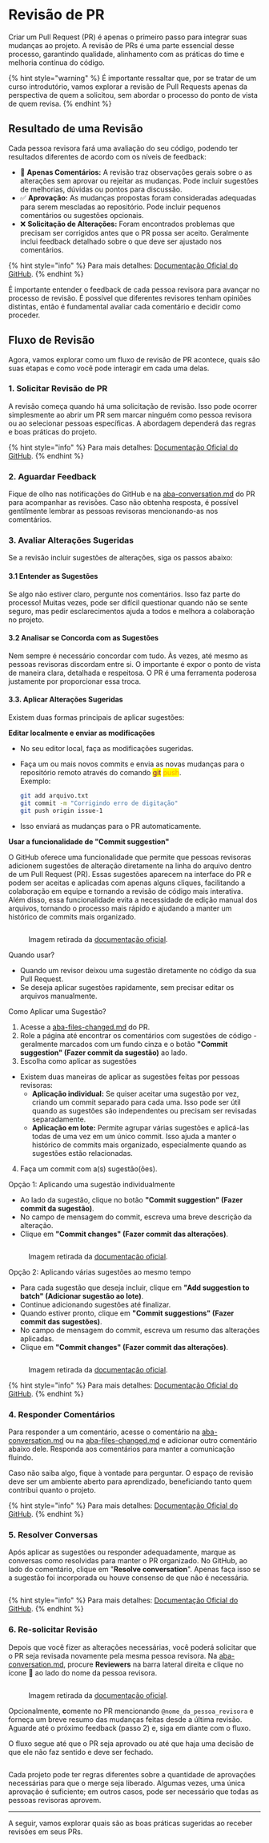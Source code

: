 # Revisão de PR

Criar um Pull Request (PR) é apenas o primeiro passo para integrar suas mudanças ao projeto. A revisão de PRs é uma parte essencial desse processo, garantindo qualidade, alinhamento com as práticas do time e melhoria contínua do código.

{% hint style="warning" %}
É importante ressaltar que, por se tratar de um curso introdutório, vamos explorar a revisão de Pull Requests apenas da perspectiva de quem a solicitou, sem abordar o processo do ponto de vista de quem revisa.
{% endhint %}

## Resultado de uma Revisão

Cada pessoa revisora fará uma avaliação do seu código, podendo ter resultados diferentes de acordo com os níveis de feedback:

* 💬 **Apenas Comentários:** A revisão traz observações gerais sobre o as alterações sem aprovar ou rejeitar as mudanças. Pode incluir sugestões de melhorias, dúvidas ou pontos para discussão.
* ✅ **Aprovação:** As mudanças propostas foram consideradas adequadas para serem mescladas ao repositório. Pode incluir pequenos comentários ou sugestões opcionais.
* ❌ **Solicitação de Alterações:** Foram encontrados problemas que precisam ser corrigidos antes que o PR possa ser aceito. Geralmente inclui feedback detalhado sobre o que deve ser ajustado nos comentários.

{% hint style="info" %}
Para mais detalhes: [Documentação Oficial do GitHub](https://docs.github.com/pt/pull-requests/collaborating-with-pull-requests/reviewing-changes-in-pull-requests/about-pull-request-reviews).
{% endhint %}

É importante entender o feedback de cada pessoa revisora para avançar no processo de revisão. É possível que diferentes revisores tenham opiniões distintas, então é fundamental avaliar cada comentário e decidir como proceder.

## Fluxo de Revisão

Agora, vamos explorar como um fluxo de revisão de PR acontece, quais são suas etapas e como você pode interagir em cada uma delas.

### 1. **Solicitar Revisão de PR**

A revisão começa quando há uma solicitação de revisão. Isso pode ocorrer simplesmente ao abrir um PR sem marcar ninguém como pessoa revisora ou ao selecionar pessoas específicas. A abordagem dependerá das regras e boas práticas do projeto.

{% hint style="info" %}
Para mais detalhes: [Documentação Oficial do GitHub](https://docs.github.com/pt/enterprise-cloud@latest/pull-requests/collaborating-with-pull-requests/proposing-changes-to-your-work-with-pull-requests/requesting-a-pull-request-review).
{% endhint %}

### 2. **Aguardar Feedback**

Fique de olho nas notificações do GitHub e na [aba-conversation.md](../pagina-do-pr/aba-conversation.md "mention") do PR para acompanhar as revisões. Caso não obtenha resposta, é possível gentilmente lembrar as pessoas revisoras mencionando-as nos comentários.

### 3. Avaliar Alterações Sugeridas

Se a revisão incluir sugestões de alterações, siga os passos abaixo:

#### 3.1 Entender as Sugestões

Se algo não estiver claro, pergunte nos comentários. Isso faz parte do processo! Muitas vezes, pode ser difícil questionar quando não se sente seguro, mas pedir esclarecimentos ajuda a todos e melhora a colaboração no projeto.

#### 3.2 Analisar se Concorda com as Sugestões

Nem sempre é necessário concordar com tudo. Às vezes, até mesmo as pessoas revisoras discordam entre si. O importante é expor o ponto de vista de maneira clara, detalhada e respeitosa. O PR é uma ferramenta poderosa justamente por proporcionar essa troca.

#### 3.3. Aplicar Alterações Sugeridas

Existem duas formas principais de aplicar sugestões:

**Editar localmente e enviar as modificações**

* No seu editor local, faça as modificações sugeridas.
*   Faça um ou mais novos commits e envia as novas mudanças para o repositório remoto através do comando <mark style="color:purple;">git</mark> <mark style="color:orange;">push</mark>.\
    Exemplo:

    ```sh
    git add arquivo.txt
    git commit -m "Corrigindo erro de digitação"
    git push origin issue-1
    ```
* Isso enviará as mudanças para o PR automaticamente.

**Usar a funcionalidade de "Commit suggestion"**

O GitHub oferece uma funcionalidade que permite que pessoas revisoras adicionem sugestões de alteração diretamente na linha do arquivo dentro de um Pull Request (PR). Essas sugestões aparecem na interface do PR e podem ser aceitas e aplicadas com apenas alguns cliques, facilitando a colaboração em equipe e tornando a revisão de código mais interativa. Além disso, essa funcionalidade evita a necessidade de edição manual dos arquivos, tornando o processo mais rápido e ajudando a manter um histórico de commits mais organizado.

<figure><img src="../../.gitbook/assets/commit suggestions.png" alt=""><figcaption><p>Imagem retirada da <a href="https://docs.github.com/pt/pull-requests/collaborating-with-pull-requests/reviewing-changes-in-pull-requests/incorporating-feedback-in-your-pull-request#applying-suggested-changes">documentação oficial</a>.</p></figcaption></figure>

Quando usar?

* Quando um revisor deixou uma sugestão diretamente no código da sua Pull Request.
* Se deseja aplicar sugestões rapidamente, sem precisar editar os arquivos manualmente.

Como Aplicar uma Sugestão?

1. Acesse a [aba-files-changed.md](../pagina-do-pr/aba-files-changed.md "mention") do PR.
2. Role a página até encontrar os comentários com sugestões de código -geralmente marcados com um fundo cinza e o botão **"Commit suggestion" (Fazer commit da sugestão)** ao lado.
3. Escolha como aplicar as sugestões

* Existem duas maneiras de aplicar as sugestões feitas por pessoas revisoras:
  * **Aplicação individual:** Se quiser aceitar uma sugestão por vez, criando um commit separado para cada uma. Isso pode ser útil quando as sugestões são independentes ou precisam ser revisadas separadamente.
  * **Aplicação em lote:** Permite agrupar várias sugestões e aplicá-las todas de uma vez em um único commit. Isso ajuda a manter o histórico de commits mais organizado, especialmente quando as sugestões estão relacionadas.

4. Faça um commit com a(s) sugestão(ões). &#x20;

Opção 1: Aplicando uma sugestão individualmente

* Ao lado da sugestão, clique no botão **"Commit suggestion" (Fazer commit da sugestão)**.
* No campo de mensagem do commit, escreva uma breve descrição da alteração.
* Clique em **"Commit changes" (Fazer commit das alterações)**.

<figure><img src="../../.gitbook/assets/image (110).png" alt=""><figcaption><p>Imagem retirada da <a href="https://docs.github.com/pt/pull-requests/collaborating-with-pull-requests/reviewing-changes-in-pull-requests/incorporating-feedback-in-your-pull-request#applying-suggested-changes">documentação oficial</a>.</p></figcaption></figure>

Opção 2: Aplicando várias sugestões ao mesmo tempo

* Para cada sugestão que deseja incluir, clique em **"Add suggestion to batch" (Adicionar sugestão ao lote)**.
* Continue adicionando sugestões até finalizar.
* Quando estiver pronto, clique em **"Commit suggestions" (Fazer commit das sugestões)**.
* No campo de mensagem do commit, escreva um resumo das alterações aplicadas.
* Clique em **"Commit changes" (Fazer commit das alterações)**.

<figure><img src="../../.gitbook/assets/image (111).png" alt=""><figcaption><p>Imagem retirada da <a href="https://docs.github.com/pt/pull-requests/collaborating-with-pull-requests/reviewing-changes-in-pull-requests/incorporating-feedback-in-your-pull-request#applying-suggested-changes">documentação oficial</a>.</p></figcaption></figure>

{% hint style="info" %}
Para mais detalhes: [Documentação Oficial do GitHub](https://docs.github.com/pt/pull-requests/collaborating-with-pull-requests/reviewing-changes-in-pull-requests/incorporating-feedback-in-your-pull-request#applying-suggested-changes).
{% endhint %}

### 4. Responder Comentários

Para responder a um comentário, acesse o comentário na [aba-conversation.md](../pagina-do-pr/aba-conversation.md "mention") ou na [aba-files-changed.md](../pagina-do-pr/aba-files-changed.md "mention") e adicionar outro comentário abaixo dele. Responda aos comentários para manter a comunicação fluindo.&#x20;

Caso não saiba algo, fique à vontade para perguntar. O espaço de revisão deve ser um ambiente aberto para aprendizado, beneficiando tanto quem contribui quanto o projeto.

{% hint style="info" %}
Para mais detalhes: [Documentação Oficial do GitHub](https://docs.github.com/pt/pull-requests/collaborating-with-pull-requests/reviewing-changes-in-pull-requests/commenting-on-a-pull-request).
{% endhint %}

### 5. Resolver Conversas

Após aplicar as sugestões ou responder adequadamente, marque as conversas como resolvidas para manter o PR organizado. No GitHub, ao lado do comentário, clique em "**Resolve conversation**". Apenas faça isso se a sugestão foi incorporada ou houve consenso de que não é necessária.

<figure><img src="../../.gitbook/assets/118- PR resolve conversation (1).png" alt=""><figcaption></figcaption></figure>

{% hint style="info" %}
Para mais detalhes: [Documentação Oficial do GitHub](https://docs.github.com/pt/pull-requests/collaborating-with-pull-requests/reviewing-changes-in-pull-requests/commenting-on-a-pull-request#resolver-conversas).
{% endhint %}

### 6. Re-solicitar Revisão

Depois que você fizer as alterações necessárias, você poderá solicitar que o PR seja revisada novamente pela mesma pessoa revisora. Na [aba-conversation.md](../pagina-do-pr/aba-conversation.md "mention"), procure **Reviewers** na barra lateral direita e clique no ícone 🔄 ao lado do nome da pessoa revisora.

<figure><img src="../../.gitbook/assets/image (113).png" alt=""><figcaption><p>Imagem retirada da <a href="https://docs.github.com/pt/enterprise-cloud@latest/pull-requests/collaborating-with-pull-requests/proposing-changes-to-your-work-with-pull-requests/requesting-a-pull-request-review#requesting-reviews-from-collaborators-and-organization-members">documentação oficial</a>.</p></figcaption></figure>

Opcionalmente, **c**omente no PR mencionando `@nome_da_pessoa_revisora` e forneça um breve resumo das mudanças feitas desde a última revisão. Aguarde até o próximo feedback (passo 2) e, siga em diante com o fluxo.

O fluxo segue até que o PR seja aprovado ou até que haja uma decisão de que ele não faz sentido e deve ser fechado.

<figure><img src="../../.gitbook/assets/Fluxo de Revisão de PR (1).png" alt=""><figcaption></figcaption></figure>

Cada projeto pode ter regras diferentes sobre a quantidade de aprovações necessárias para que o merge seja liberado. Algumas vezes, uma única aprovação é suficiente; em outros casos, pode ser necessário que todas as pessoas revisoras aprovem.

***

A seguir, vamos explorar quais são as boas práticas sugeridas ao receber revisões em seus PRs.
